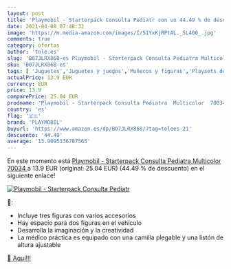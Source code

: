 ```yaml
---
layout: post
title: 'Playmobil - Starterpack Consulta Pediatr con un 44.49 % de descuento'
date: 2021-04-08 07:48:32
image: 'https://m.media-amazon.com/images/I/51YxKjRPtAL._SL400_.jpg'
comments: true
category: ofertas
author: 'tole.es'
slug: 'B07JLRX868-es Playmobil - Starterpack Consulta Pediatra Multicolor 70034'
sku: 'B07JLRX868-es'
tags: [ 'Juguetes','Juguetes y juegos','Muñecos y figuras','Playsets de figuras de juguete para niños','playmobil', ]
actualPrice: 13.9 EUR
currency: EUR
price: 13.9
comparePrice: 25.04 EUR
prodname: 'Playmobil - Starterpack Consulta Pediatra  Multicolor  70034 '
country: 'es'
flag: '🇪🇸'
brand: 'PLAYMOBIL'
buyurl: 'https://www.amazon.es/dp/B07JLRX868/?tag=tolees-21'
descuento: '44.49'
average: '13.9095336787565'
---
```


En este momento está [Playmobil - Starterpack Consulta Pediatra  Multicolor  70034 ](https://www.amazon.es/dp/B07JLRX868/?tag=tolees-21) a 13.9 EUR (original: 25.04 EUR) (44.49 %  de descuento) en el siguiente enlace!

[![Playmobil - Starterpack Consulta Pediatr](https://m.media-amazon.com/images/I/51YxKjRPtAL._SL400_.jpg)](https://www.amazon.es/dp/B07JLRX868/?tag=tolees-21)

🔎:

- Incluye tres figuras con varios accesorios
- Hay espacio para dos figuras en el vehículo
- Desarrolla la imaginación y la creatividad
- La médico práctica es equipado con una camilla plegable y una listón de altura ajustable

[🛒 Aquí!!!](https://www.amazon.es/dp/B07JLRX868/?tag=tolees-21)
